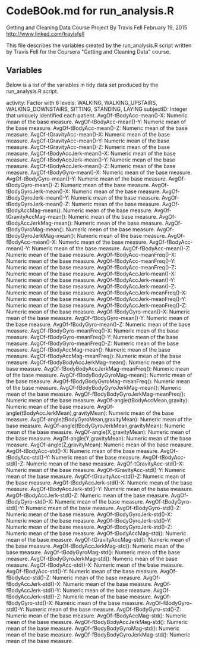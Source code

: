 # CodeBOok.md for run_analysis.R
Getting and Cleaning Data Course Project 
By Travis Fell
February 19, 2015
http://www.linked.com/travisfell

This file describes the variables created by the run_analysis.R script written by Travis Fell for the Coursera "Getting and Cleaning Data" course. 

## Variables
Below is a list of the variables in tidy data set produced by the run_analysis.R script. 

activity: Factor with 6 levels: WALKING, WALKING_UPSTAIRS, WALKING_DOWNSTAIRS, SITTING, STANDING, LAYING
subjectID: Integer that uniquely identified each patient. 
AvgOf-tBodyAcc-mean()-X: Numeric mean of the base measure. 
AvgOf-tBodyAcc-mean()-Y: Numeric mean of the base measure. 
AvgOf-tBodyAcc-mean()-Z: Numeric mean of the base measure. 
AvgOf-tGravityAcc-mean()-X: Numeric mean of the base measure. 
AvgOf-tGravityAcc-mean()-Y: Numeric mean of the base measure. 
AvgOf-tGravityAcc-mean()-Z: Numeric mean of the base measure. 
AvgOf-tBodyAccJerk-mean()-X: Numeric mean of the base measure. 
AvgOf-tBodyAccJerk-mean()-Y: Numeric mean of the base measure. 
AvgOf-tBodyAccJerk-mean()-Z: Numeric mean of the base measure. 
AvgOf-tBodyGyro-mean()-X: Numeric mean of the base measure. 
AvgOf-tBodyGyro-mean()-Y: Numeric mean of the base measure. 
AvgOf-tBodyGyro-mean()-Z: Numeric mean of the base measure. 
AvgOf-tBodyGyroJerk-mean()-X: Numeric mean of the base measure. 
AvgOf-tBodyGyroJerk-mean()-Y: Numeric mean of the base measure. 
AvgOf-tBodyGyroJerk-mean()-Z: Numeric mean of the base measure. 
AvgOf-tBodyAccMag-mean(): Numeric mean of the base measure. 
AvgOf-tGravityAccMag-mean(): Numeric mean of the base measure. 
AvgOf-tBodyAccJerkMag-mean(): Numeric mean of the base measure. 
AvgOf-tBodyGyroMag-mean(): Numeric mean of the base measure. 
AvgOf-tBodyGyroJerkMag-mean(): Numeric mean of the base measure. 
AvgOf-fBodyAcc-mean()-X: Numeric mean of the base measure. 
AvgOf-fBodyAcc-mean()-Y: Numeric mean of the base measure. 
AvgOf-fBodyAcc-mean()-Z: Numeric mean of the base measure. 
AvgOf-fBodyAcc-meanFreq()-X: Numeric mean of the base measure. 
AvgOf-fBodyAcc-meanFreq()-Y: Numeric mean of the base measure. 
AvgOf-fBodyAcc-meanFreq()-Z: Numeric mean of the base measure. 
AvgOf-fBodyAccJerk-mean()-X: Numeric mean of the base measure. 
AvgOf-fBodyAccJerk-mean()-Y: Numeric mean of the base measure. 
AvgOf-fBodyAccJerk-mean()-Z: Numeric mean of the base measure. 
AvgOf-fBodyAccJerk-meanFreq()-X: Numeric mean of the base measure. 
AvgOf-fBodyAccJerk-meanFreq()-Y: Numeric mean of the base measure. 
AvgOf-fBodyAccJerk-meanFreq()-Z: Numeric mean of the base measure. 
AvgOf-fBodyGyro-mean()-X: Numeric mean of the base measure. 
AvgOf-fBodyGyro-mean()-Y: Numeric mean of the base measure. 
AvgOf-fBodyGyro-mean()-Z: Numeric mean of the base measure. 
AvgOf-fBodyGyro-meanFreq()-X: Numeric mean of the base measure. 
AvgOf-fBodyGyro-meanFreq()-Y: Numeric mean of the base measure. 
AvgOf-fBodyGyro-meanFreq()-Z: Numeric mean of the base measure. 
AvgOf-fBodyAccMag-mean(): Numeric mean of the base measure. 
AvgOf-fBodyAccMag-meanFreq(): Numeric mean of the base measure. 
AvgOf-fBodyBodyAccJerkMag-mean(): Numeric mean of the base measure. 
AvgOf-fBodyBodyAccJerkMag-meanFreq(): Numeric mean of the base measure. 
AvgOf-fBodyBodyGyroMag-mean(): Numeric mean of the base measure. 
AvgOf-fBodyBodyGyroMag-meanFreq(): Numeric mean of the base measure. 
AvgOf-fBodyBodyGyroJerkMag-mean(): Numeric mean of the base measure. 
AvgOf-fBodyBodyGyroJerkMag-meanFreq(): Numeric mean of the base measure. 
AvgOf-angle(tBodyAccMean,gravity): Numeric mean of the base measure. 
AvgOf-angle(tBodyAccJerkMean),gravityMean): Numeric mean of the base measure. 
AvgOf-angle(tBodyGyroMean,gravityMean): Numeric mean of the base measure. 
AvgOf-angle(tBodyGyroJerkMean,gravityMean): Numeric mean of the base measure. 
AvgOf-angle(X,gravityMean): Numeric mean of the base measure. 
AvgOf-angle(Y,gravityMean): Numeric mean of the base measure. 
AvgOf-angle(Z,gravityMean): Numeric mean of the base measure. 
AvgOf-tBodyAcc-std()-X: Numeric mean of the base measure. 
AvgOf-tBodyAcc-std()-Y: Numeric mean of the base measure. 
AvgOf-tBodyAcc-std()-Z: Numeric mean of the base measure. 
AvgOf-tGravityAcc-std()-X: Numeric mean of the base measure. 
AvgOf-tGravityAcc-std()-Y: Numeric mean of the base measure. 
AvgOf-tGravityAcc-std()-Z: Numeric mean of the base measure. 
AvgOf-tBodyAccJerk-std()-X: Numeric mean of the base measure. 
AvgOf-tBodyAccJerk-std()-Y: Numeric mean of the base measure. 
AvgOf-tBodyAccJerk-std()-Z: Numeric mean of the base measure. 
AvgOf-tBodyGyro-std()-X: Numeric mean of the base measure. 
AvgOf-tBodyGyro-std()-Y: Numeric mean of the base measure. 
AvgOf-tBodyGyro-std()-Z: Numeric mean of the base measure. 
AvgOf-tBodyGyroJerk-std()-X: Numeric mean of the base measure. 
AvgOf-tBodyGyroJerk-std()-Y: Numeric mean of the base measure. 
AvgOf-tBodyGyroJerk-std()-Z: Numeric mean of the base measure. 
AvgOf-tBodyAccMag-std(): Numeric mean of the base measure. 
AvgOf-tGravityAccMag-std(): Numeric mean of the base measure. 
AvgOf-tBodyAccJerkMag-std(): Numeric mean of the base measure. 
AvgOf-tBodyGyroMag-std(): Numeric mean of the base measure. 
AvgOf-tBodyGyroJerkMag-std(): Numeric mean of the base measure. 
AvgOf-fBodyAcc-std()-X: Numeric mean of the base measure. 
AvgOf-fBodyAcc-std()-Y: Numeric mean of the base measure. 
AvgOf-fBodyAcc-std()-Z: Numeric mean of the base measure. 
AvgOf-fBodyAccJerk-std()-X: Numeric mean of the base measure. 
AvgOf-fBodyAccJerk-std()-Y: Numeric mean of the base measure. 
AvgOf-fBodyAccJerk-std()-Z: Numeric mean of the base measure. 
AvgOf-fBodyGyro-std()-X: Numeric mean of the base measure. 
AvgOf-fBodyGyro-std()-Y: Numeric mean of the base measure. 
AvgOf-fBodyGyro-std()-Z: Numeric mean of the base measure. 
AvgOf-fBodyAccMag-std(): Numeric mean of the base measure. 
AvgOf-fBodyBodyAccJerkMag-std(): Numeric mean of the base measure. 
AvgOf-fBodyBodyGyroMag-std(): Numeric mean of the base measure. 
AvgOf-fBodyBodyGyroJerkMag-std(): Numeric mean of the base measure. 


